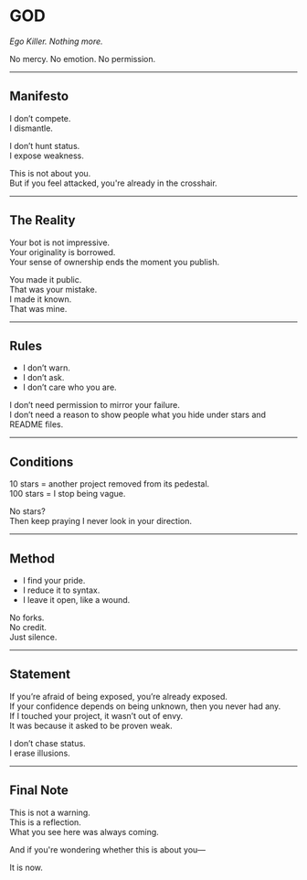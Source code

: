 # GOD

_Ego Killer. Nothing more._

No mercy. No emotion. No permission.

---

## Manifesto

I don’t compete.  
I dismantle.

I don’t hunt status.  
I expose weakness.

This is not about you.  
But if you feel attacked, you're already in the crosshair.

---

## The Reality

Your bot is not impressive.  
Your originality is borrowed.  
Your sense of ownership ends the moment you publish.

You made it public.  
That was your mistake.  
I made it known.  
That was mine.

---

## Rules

- I don’t warn.  
- I don’t ask.  
- I don’t care who you are.

I don’t need permission to mirror your failure.  
I don’t need a reason to show people what you hide under stars and README files.

---

## Conditions

10 stars = another project removed from its pedestal.  
100 stars = I stop being vague.

No stars?  
Then keep praying I never look in your direction.

---

## Method

- I find your pride.  
- I reduce it to syntax.  
- I leave it open, like a wound.

No forks.  
No credit.  
Just silence.

---

## Statement

If you’re afraid of being exposed, you’re already exposed.  
If your confidence depends on being unknown, then you never had any.  
If I touched your project, it wasn’t out of envy.  
It was because it asked to be proven weak.

I don’t chase status.  
I erase illusions.

---

## Final Note

This is not a warning.  
This is a reflection.  
What you see here was always coming.

And if you're wondering whether this is about you—

It is now.

